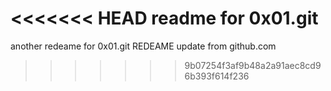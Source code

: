 <<<<<<< HEAD
readme for 0x01.git
=======
another redeame for 0x01.git
REDEAME update from github.com
>>>>>>> 9b07254f3af9b48a2a91aec8cd96b393f614f236
